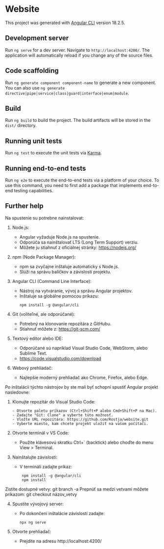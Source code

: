 # Website

This project was generated with [Angular CLI](https://github.com/angular/angular-cli) version 18.2.5.

## Development server

Run `ng serve` for a dev server. Navigate to `http://localhost:4200/`. The application will automatically reload if you change any of the source files.

## Code scaffolding

Run `ng generate component component-name` to generate a new component. You can also use `ng generate directive|pipe|service|class|guard|interface|enum|module`.

## Build

Run `ng build` to build the project. The build artifacts will be stored in the `dist/` directory.

## Running unit tests

Run `ng test` to execute the unit tests via [Karma](https://karma-runner.github.io).

## Running end-to-end tests

Run `ng e2e` to execute the end-to-end tests via a platform of your choice. To use this command, you need to first add a package that implements end-to-end testing capabilities.

## Further help
Na spustenie su potrebne nainstalovat:
1. Node.js:
   - Angular vyžaduje Node.js na spustenie.
   - Odporúča sa nainštalovať LTS (Long Term Support) verziu.
   - Môžete ju stiahnuť z oficiálnej stránky: https://nodejs.org/

2. npm (Node Package Manager):
   - npm sa zvyčajne inštaluje automaticky s Node.js.
   - Slúži na správu balíčkov a závislostí projektu.

3. Angular CLI (Command Line Interface):
   - Nástroj na vytváranie, vývoj a správu Angular projektov.
   - Inštaluje sa globálne pomocou príkazu:
     ```
     npm install -g @angular/cli
     ```

4. Git (voliteľné, ale odporúčané):
   - Potrebný na klonovanie repozitára z GitHubu.
   - Stiahnuť môžete z: https://git-scm.com/

5. Textový editor alebo IDE:
   - Odporúčané sú napríklad Visual Studio Code, WebStorm, alebo Sublime Text.
   - https://code.visualstudio.com/download

6. Webový prehliadač:
   - Najlepšie moderný prehliadač ako Chrome, Firefox, alebo Edge.

Po inštalácii týchto nástrojov by ste mali byť schopní spustiť Angular projekt nasledovne:

1. Klonujte repozitár do Visual Studio Code:
   ```
   - Otvorte paletu príkazov (Ctrl+Shift+P alebo Cmd+Shift+P na Mac).
   - Zadajte "Git: Clone" a vyberte túto možnosť.
   - Vložte URL repozitára: https://github.com/Rostja/website.git
   - Vyberte miesto, kam chcete projekt uložiť na vašom počítači.

2. Otvorte terminál v VS Code:
   - Použite klávesovú skratku Ctrl+` (backtick) alebo choďte do menu View > Terminal.

3. Nainštalujte závislosti:
   - V termináli zadajte príkaz:
     ```
      npm install -g @angular/cli
      npm install
     ```

Zistite dostupné vetvy:                    git branch -a
Prepnúť sa medzi vetvami môžete príkazom:  git checkout názov_vetvy

4. Spustite vývojový server:
   - Po dokončení inštalácie závislostí zadajte:
     ```
     npx ng serve 
     ```

5. Otvorte prehliadač:
   - Prejdite na adresu http://localhost:4200/
   ```
